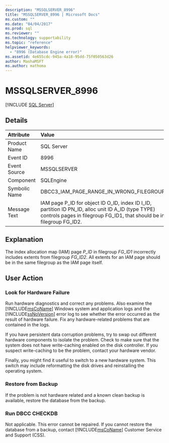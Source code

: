 ```yaml
---
description: "MSSQLSERVER_8996"
title: "MSSQLSERVER_8996 | Microsoft Docs"
ms.custom: ""
ms.date: "04/04/2017"
ms.prod: sql
ms.reviewer: ""
ms.technology: supportability
ms.topic: "reference"
helpviewer_keywords: 
  - "8996 (Database Engine error)"
ms.assetid: 4e655cdc-945a-4a18-95dd-75f050563d26
author: MashaMSFT
ms.author: mathoma
---
```

# MSSQLSERVER_8996
 [!INCLUDE [SQL Server](../../includes/applies-to-version/sqlserver.md)]
  
## Details  
  
| Attribute | Value |  
| :-------- | :---- |  
|Product Name|SQL Server|  
|Event ID|8996|  
|Event Source|MSSQLSERVER|  
|Component|SQLEngine|  
|Symbolic Name|DBCC3_IAM_PAGE_RANGE_IN_WRONG_FILEGROUP|  
|Message Text|IAM page P_ID for object ID O_ID, index ID I_ID, partition ID PN_ID, alloc unit ID A_ID (type TYPE) controls pages in filegroup FG_ID1, that should be in filegroup FG_ID2.|  
  
## Explanation  
The index allocation map (IAM) page *P_ID* in filegroup *FG_ID1* incorrectly includes extents from filegroup *FG_ID2*. All extents for an IAM page should be in the same filegroup as the IAM page itself.  
  
## User Action  
  
### Look for Hardware Failure  
Run hardware diagnostics and correct any problems. Also examine the [!INCLUDE[msCoName](../../includes/msconame-md.md)] Windows system and application logs and the [!INCLUDE[ssNoVersion](../../includes/ssnoversion-md.md)] error log to see whether the error occurred as the result of hardware failure. Fix any hardware-related problems that are contained in the logs.  
  
If you have persistent data corruption problems, try to swap out different hardware components to isolate the problem. Check to make sure that the system does not have write-caching enabled on the disk controller. If you suspect write-caching to be the problem, contact your hardware vendor.  
  
Finally, you might find it useful to switch to a new hardware system. This switch may include reformatting the disk drives and reinstalling the operating system.  
  
### Restore from Backup  
If the problem is not hardware related and a known clean backup is available, restore the database from the backup.  
  
### Run DBCC CHECKDB  
Not applicable. This error cannot be repaired. If you cannot restore the database from a backup, contact [!INCLUDE[msCoName](../../includes/msconame-md.md)] Customer Service and Support (CSS).  
  
